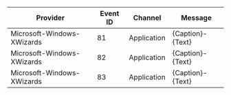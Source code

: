 Provider                    |  Event ID  |  Channel      |  Message
----------------------------|------------|---------------|------------------
Microsoft-Windows-XWizards  |  81        |  Application  |  {Caption}-{Text}
Microsoft-Windows-XWizards  |  82        |  Application  |  {Caption}-{Text}
Microsoft-Windows-XWizards  |  83        |  Application  |  {Caption}-{Text}